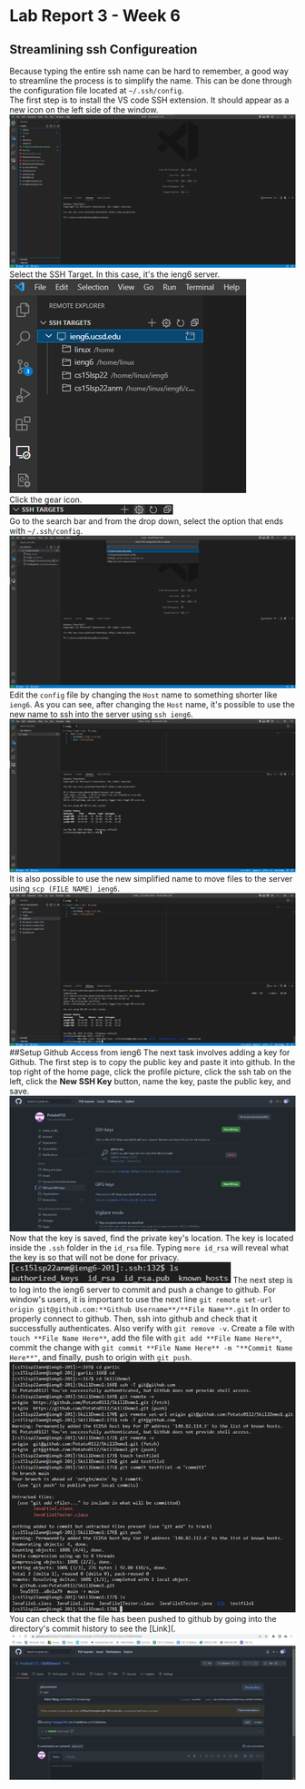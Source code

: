 # Lab Report 3 - Week 6
## Streamlining ssh Configureation

Because typing the entire ssh name can be hard to remember, a good way to streamline the process is to simplify the name. This can be done through the configuration file located at `~/.ssh/config`. <br>
The first step is to install the VS code SSH extension. It should appear as a new icon on the left side of the window. <br>
![Image](lab3images/ssh-homepage(1).png) <br>
Select the SSH Target. In this case, it's the ieng6 server. <br>
![Image](lab3images/ssh-target(2).png) <br>
Click the gear icon. <br>
![Image](lab3images/gear-icon(3).png) <br>
Go to the search bar and from the drop down, select the option that ends with `~/.ssh/config`. <br>
![Image](lab3images/select-config-path(4).png) <br>
Edit the `config` file by changing the `Host` name to something shorter like `ieng6`. As you can see, after changing the `Host` name, it's possible to use the new name to ssh into the server using `ssh ieng6`. <br>
![Image](lab3images/simple-login(5).png) <br>
It is also possible to use the new simplified name to move files to the server using `scp (FILE NAME) ieng6`. <br>
![Image](lab3images/scp-simplified(6).png) <br>
##Setup Github Access from ieng6
The next task involves adding a key for Github.
The first step is to copy the public key and paste it into github. In the top right of the home page, click the profile picture, click the ssh tab on the left, click the **New SSH Key** button, name the key, paste the public key, and save. <br>
![Image](lab3images/ssh-public-on-git(9).png) <br>
Now that the key is saved, find the private key's location. The key is located inside the `.ssh` folder in the `id_rsa` file. Typing `more id_rsa` will reveal what the key is so that will not be done for privacy.
![Image](lab3images/ssh-private-key-loc(12).png)
The next step is to log into the ieng6 server to commit and push a change to github. For window's users, it is important to use the next line `git remote set-url origin git@github.com:**Github Username**/**File Name**.git` In order to properly connect to github. Then, ssh into github and check that it successfully authenticates. Also verify with `git remove -v`. Create a file with `touch **File Name Here**`, add the file with `git add **File Name Here**`, commit the change with `git commit **File Name Here** -m "**Commit Name Here**"`, and finally, push to origin with `git push`.<br>
![Image](lab3images/goodstuff.png) <br>
You can check that the file has been pushed to github by going into the directory's commit history to see the [Link](. 
![Image](lab3images/git-commit.png)
